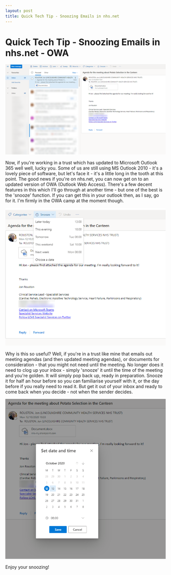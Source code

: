 ```yaml
---
layout: post
title: Quick Tech Tip - Snoozing Emails in nhs.net
---
```

# Quick Tech Tip - Snoozing Emails in nhs.net - OWA

![Snoozing Emails in NHS.net](/images/snooze1.PNG)

Now, if you're working in a trust which has updated to Microsoft Outlook 365 well well, lucky you. Some of us are still using MS Outlook 2010 - it's a lovely piece of software, but let's face it - it's a little long in the tooth at this point. The good news if you're on nhs.net, you can now get on to an updated version of OWA (Outlook Web Access). There's a few decent features in this which I'll go through at another time - but one of the best is the 'snooze' function. If you can get this in your outlook then, as I say, go for it. I'm firmly in the OWA camp at the moment though.

![Snoozing Emails in NHS.net](/images/snooze2.PNG)

Why is this so useful? Well, if you're in a trust like mine that emails out meeting agendas (and then updated meeting agendas), or documents for consideration - that you might not need until the meeting. No longer does it need to clog up your inbox - simply 'snooze' it until the time of the meeting and you're golden. It will simply pop back up, ready in preparation. Snooze it for half an hour before so you can familiarise yourself with it, or the day before if you really need to read it. But get it out of your inbox and ready to come back when you decide - not when the sender decides.

![Snoozing Emails in NHS.net](/images/snooze3.PNG)

Enjoy your snoozing!
